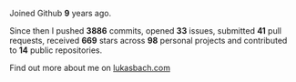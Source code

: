 Joined Github **9** years ago.

Since then I pushed **3886** commits, opened **33** issues, submitted **41** pull requests, received **669** stars across **98** personal projects and contributed to **14** public repositories.

Find out more about me on [lukasbach.com](https://lukasbach.com)
